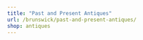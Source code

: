 ```yaml
---
title: "Past and Present Antiques"
url: /brunswick/past-and-present-antiques/
shop: antiques
---
```

